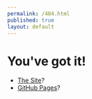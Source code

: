 ```yaml
---
permalink: /404.html
published: true
layout: default
---
```


# You've got it!

- [The Site](https://jn0.github.io/)?
- [GitHub Pages](https://help.github.com/pages/)?

